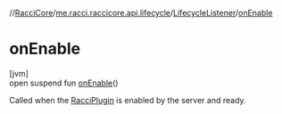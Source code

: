 //[RacciCore](../../../index.md)/[me.racci.raccicore.api.lifecycle](../index.md)/[LifecycleListener](index.md)/[onEnable](on-enable.md)

# onEnable

[jvm]\
open suspend fun [onEnable](on-enable.md)()

Called when the [RacciPlugin](../../me.racci.raccicore.api.plugin/-racci-plugin/index.md) is enabled by the server and ready.
